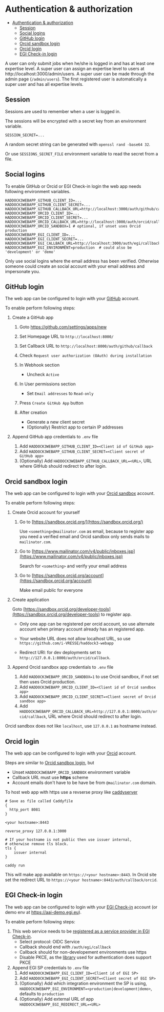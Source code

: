 # Authentication & authorization

- [Authentication \& authorization](#authentication--authorization)
  - [Session](#session)
  - [Social logins](#social-logins)
  - [GitHub login](#github-login)
  - [Orcid sandbox login](#orcid-sandbox-login)
  - [Orcid login](#orcid-login)
  - [EGI Check-in login](#egi-check-in-login)

A user can only submit jobs when he/she is logged in and has at least one expertise level.
A super user can assign an expertise level to users at http://localhost:3000/admin/users.
A super user can be made through the admin page (`/admin/users`).
The first registered user is automatically a super user and has all expertise levels.

## Session

Sessions are used to remember when a user is logged in.

The sessions will be encrypted with a secret key from an environment variable.

```shell
SESSION_SECRET=...
```

A random secret string can be generated with `openssl rand -base64 32`.

Or use `SESSIONS_SECRET_FILE` environment variable to read the secret from a file.

## Social logins

To enable GitHub or Orcid or EGI Check-in login the web app needs following environment variables.

```shell
HADDOCK3WEBAPP_GITHUB_CLIENT_ID=...
HADDOCK3WEBAPP_GITHUB_CLIENT_SECRET=...
HADDOCK3WEBAPP_GITHUB_CALLBACK_URL=http://localhost:3000/auth/github/callback
HADDOCK3WEBAPP_ORCID_CLIENT_ID=...
HADDOCK3WEBAPP_ORCID_CLIENT_SECRET=...
HADDOCK3WEBAPP_ORCID_CALLBACK_URL=http://localhost:3000/auth/orcid/callback
HADDOCK3WEBAPP_ORCID_SANDBOX=1 # optional, if unset uses Orcid production
HADDOCK3WEBAPP_EGI_CLIENT_ID=...
HADDOCK3WEBAPP_EGI_CLIENT_SECRET=...
HADDOCK3WEBAPP_EGI_CALLBACK_URL=http://localhost:3000/auth/egi/callback
HADDOCK3WEBAPP_EGI_ENVIRONMENT=production  # could also be 'development' or 'demo'
```

Only use social logins where the email address has been verified.
Otherwise someone could create an social account with your email address and impersonate you.

## GitHub login

The web app can be configured to login with your
[GitHub](https://gibhub.com) account.

To enable perform following steps:

1. Create a GitHub app

   1. Goto <https://github.com/settings/apps/new>
   2. Set Homepage URL to `http://localhost:8000/`
   3. Set Callback URL to `http://localhost:8000/auth/github/callback`
   4. Check `Request user authorization (OAuth) during installation`
   5. In Webhook section

      - Uncheck `Active`

   6. In User permissions section

      - Set `Email addresses` to `Read-only`

   7. Press `Create GitHub App` button
   8. After creation

      - Generate a new client secret
      - (Optionally) Restrict app to certain IP addresses

2. Append GitHub app credentials to `.env` file

   1. Add `HADDOCK3WEBAPP_GITHUB_CLIENT_ID=<Client id of GitHub app>`
   2. Add `HADDOCK3WEBAPP_GITHUB_CLIENT_SECRET=<Client secret of GitHub app>`
   3. (Optionally) Add `HADDOCK3WEBAPP_GITHUB_CALLBACK_URL=<URL>`, URL where GitHub should redirect to after login.

## Orcid sandbox login

The web app can be configured to login with your [Orcid
sandbox](https://sandbox.orcid.org/) account.

To enable perform following steps:

1. Create Orcid account for yourself

   1. Go to [https://sandbox.orcid.org/](https://sandbox.orcid.org/)

      Use `<something>@mailinator.com` as email, because to register app you
      need a verified email and Orcid sandbox only sends mails to
      `mailinator.com`.

   2. Go to
      [https://www.mailinator.com/v4/public/inboxes.jsp](https://www.mailinator.com/v4/public/inboxes.jsp)

      Search for `<something>` and verify your email address

   3. Go to [https://sandbox.orcid.org/account](https://sandbox.orcid.org/account)

      Make email public for everyone

2. Create application

   Goto
   [https://sandbox.orcid.org/developer-tools](https://sandbox.orcid.org/developer-tools)
   to register app.

   - Only one app can be registered per orcid account, so use alternate account
     when primary account already has an registered app.

   - Your website URL does not allow localhost URL, so use
     `https://github.com/i-VRESSE/haddock3-webapp`

   - Redirect URI: for dev deployments set to
     `http://127.0.0.1:8000/auth/orcid/callback`.

3. Append Orcid sandbox app credentials to `.env` file

   1. Add `HADDOCK3WEBAPP_ORCID_SANDBOX=1` to use Orcid sandbox, if not set then uses Orcid production.
   1. Add `HADDOCK3WEBAPP_ORCID_CLIENT_ID=<Client id of Orcid sandbox app>`
   1. Add `HADDOCK3WEBAPP_ORCID_CLIENT_SECRET=<Client secret of Orcid sandbox app>`
   1. Add
      `HADDOCK3WEBAPP_ORCID_CALLBACK_URL=http://127.0.0.1:8000/auth/orcid/callback`, URL where Orcid should redirect to after login.

Orcid sandbox does not like `localhost`, use `127.0.0.1` as hostname instead.

## Orcid login

The web app can be configured to login with your [Orcid](https://orcid.org/)
account.

Steps are similar to [Orcid sandbox login](#orcid-sandbox-login), but

- Unset `HADDOCK3WEBAPP_ORCID_SANDBOX` environment variable
- Callback URL must use **https** scheme
- Account emails don't have to be have be from `@mailinator.com` domain.

To host web app with https use a revserse proxy like [caddyserver](https://caddyserver.com/)

```
# Save as file called Caddyfile
{
  http_port 8081
}

<your hostname>:8443

reverse_proxy 127.0.0.1:3000

# If your hostname is not public then use issuer internal,
# otherwise remove tls block.
tls {
	issuer internal
}
```

```shell
caddy run
```

This will make app available on `https://<your hostname>:8443`.
In Orcid site set the redirect URL to `https://<your hostname>:8443/auth/callback/orcid`.

## EGI Check-in login

The web app can be configured to login with your [EGI Check-in](https://aai.egi.eu/)
account (or demo env at https://aai-demo.egi.eu).

To enable perform following steps:

1. This web service needs to be [registered as a service provider in EGI Check-in](https://docs.egi.eu/providers/check-in/sp/).
   - Select protocol: OIDC Service
   - Callback should end with `/auth/egi/callback`
   - Callback should for non-developement environments use https
   - Disable PKCE, as the
     [library](https://github.com/sergiodxa/remix-auth-oauth2/issues/24)
     used for authentication does support PKCE
2. Append EGI SP credentials to `.env` file
   1. Add `HADDOCK3WEBAPP_EGI_CLIENT_ID=<Client id of EGI SP>`
   2. Add `HADDOCK3WEBAPP_EGI_CLIENT_SECRET=<Client secret of EGI SP>`
   3. (Optionally) Add which integration environment the SP is using,
      `HADDOCK3WEBAPP_EGI_ENVIRONMENT=<production|development|demo>`,
      defaults to `production`
   4. (Optionally) Add external URL of app
      `HADDOCK3WEBAPP_EGI_REDIRECT_URL=<URL>`

